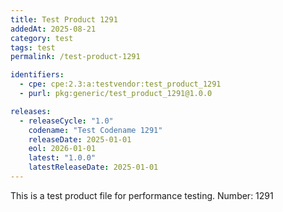 ```yaml
---
title: Test Product 1291
addedAt: 2025-08-21
category: test
tags: test
permalink: /test-product-1291

identifiers:
  - cpe: cpe:2.3:a:testvendor:test_product_1291
  - purl: pkg:generic/test_product_1291@1.0.0

releases:
  - releaseCycle: "1.0"
    codename: "Test Codename 1291"
    releaseDate: 2025-01-01
    eol: 2026-01-01
    latest: "1.0.0"
    latestReleaseDate: 2025-01-01
---
```


This is a test product file for performance testing. Number: 1291
